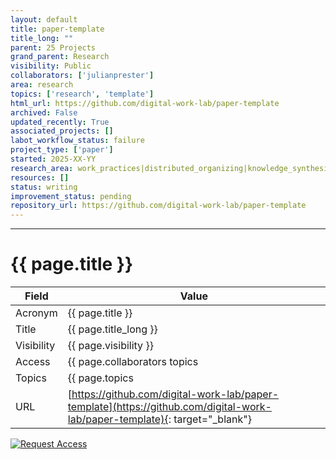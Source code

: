 ```yaml
---
layout: default
title: paper-template
title_long: ""
parent: 25 Projects
grand_parent: Research
visibility: Public
collaborators: ['julianprester']
area: research
topics: ['research', 'template']
html_url: https://github.com/digital-work-lab/paper-template
archived: False
updated_recently: True
associated_projects: []
labot_workflow_status: failure
project_type: ['paper']
started: 2025-XX-YY
research_area: work_practices|distributed_organizing|knowledge_synthesis
resources: []
status: writing
improvement_status: pending
repository_url: https://github.com/digital-work-lab/paper-template
---
```


---

# {{ page.title }}

Field               | Value
------------------- | ----------------------------------
Acronym             | {{ page.title }}
Title               | {{ page.title_long }}
Visibility          | {{ page.visibility }}
Access              | {{ page.collaborators topics | join: ", "}}
Topics              | {{ page.topics | join: ", " }}
URL                 | [https://github.com/digital-work-lab/paper-template](https://github.com/digital-work-lab/paper-template){: target="_blank"}

[![Request Access](https://img.shields.io/badge/Request-Access-blue?style=for-the-badge)](https://github.com/digital-work-lab/handbook/issues/new?assignees=geritwagner&labels=access+request&template=request-repo-access.md&title=%5BAccess+Request%5D+Request+for+access+to+repository)
